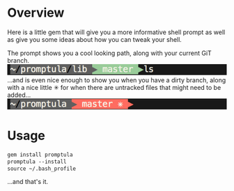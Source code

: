# Overview
Here is a little gem that will give you a more informative shell prompt
as well as give you some ideas about how you can tweak your shell.

The prompt shows you a cool looking path, along with your current GiT
branch.
![Clean Branch](screenshot.png)
...and is even nice enough to show you when you have a dirty branch,
along with a nice little ✳ for when there are untracked files that might
need to be added...
![Dirty Branch](screenshot_dirty.png)


# Usage
~~~
gem install promptula
promptula --install
source ~/.bash_profile
~~~

...and that's it.
